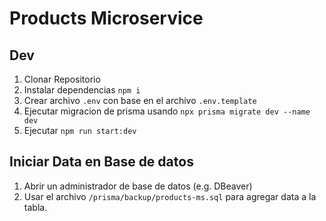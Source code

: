 # Products Microservice

## Dev

1. Clonar Repositorio
2. Instalar dependencias `npm i`
3. Crear archivo `.env` con base en el archivo `.env.template`
4. Ejecutar migracion de prisma usando `npx prisma migrate dev --name dev`
5. Ejecutar `npm run start:dev`

## Iniciar Data en Base de datos

1. Abrir un administrador de base de datos (e.g. DBeaver)
2. Usar el archivo `/prisma/backup/products-ms.sql` para agregar data a la tabla.